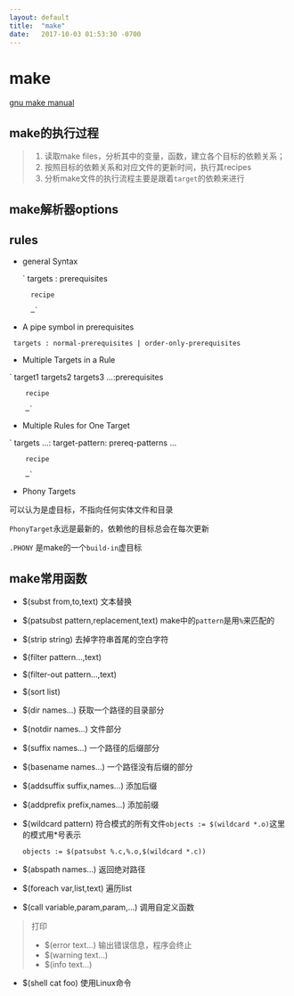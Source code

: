 ```yaml
---
layout: default
title:  "make"
date:   2017-10-03 01:53:30 -0700
---
```


# make
[gnu make manual][makemanual]
 
## make的执行过程

> 1. 读取make files，分析其中的变量，函数，建立各个目标的依赖关系；
> 1. 按照目标的依赖关系和对应文件的更新时间，执行其recipes 
> 1. 分析make文件的执行流程主要是跟着`target`的依赖来进行

## make解析器options

## rules
* general Syntax

    ` targets : prerequisites
    
        recipe
        
        …`
        
* A pipe symbol in prerequisites

` targets : normal-prerequisites | order-only-prerequisites`

* Multiple Targets in a Rule

` target1 targets2 targets3 ...:prerequisites

        recipe
        
        …`

* Multiple Rules for One Target

` targets …: target-pattern: prereq-patterns …

        recipe
        
        …`

* Phony Targets

 可以认为是虚目标，不指向任何实体文件和目录
 
 `PhonyTarget`永远是最新的，依赖他的目标总会在每次更新
 
 `.PHONY` 是make的一个`build-in`虚目标

## make常用函数

* $(subst from,to,text) 文本替换
* $(patsubst pattern,replacement,text) make中的`pattern`是用`%`来匹配的
* $(strip string) 去掉字符串首尾的空白字符
* $(filter pattern…,text) 
* $(filter-out pattern…,text)
* $(sort list)

* $(dir names…) 获取一个路径的目录部分
* $(notdir names…) 文件部分
* $(suffix names…) 一个路径的后缀部分
* $(basename names…) 一个路径没有后缀的部分
* $(addsuffix suffix,names…) 添加后缀
* $(addprefix prefix,names…) 添加前缀
* $(wildcard pattern) 符合模式的所有文件`objects := $(wildcard *.o)`这里的模式用\*号表示
   
   `objects := $(patsubst %.c,%.o,$(wildcard *.c))`
   
* $(abspath names…) 返回绝对路径

* $(foreach var,list,text) 遍历list
* $(call variable,param,param,…) 调用自定义函数

> 打印
> * $(error text…) 输出错误信息，程序会终止
> * $(warning text…)
> * $(info text…) 

* $(shell cat foo) 使用Linux命令

[makemanual]: <http://www.gnu.org/software/make/manual/make.html>

